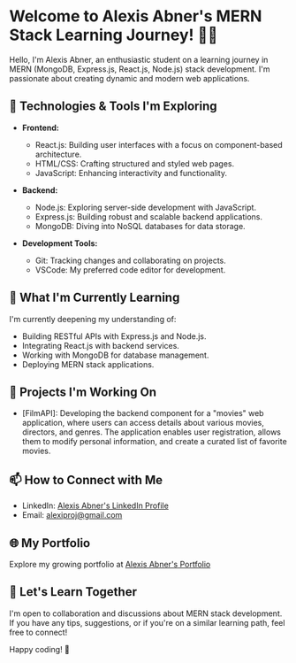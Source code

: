 # Welcome to Alexis Abner's MERN Stack Learning Journey! 👩‍💻

Hello, I'm Alexis Abner, an enthusiastic student on a learning journey in MERN (MongoDB, Express.js, React.js, Node.js) stack development. I'm passionate about creating dynamic and modern web applications.

## 🔧 Technologies & Tools I'm Exploring

- **Frontend:**
  - React.js: Building user interfaces with a focus on component-based architecture.
  - HTML/CSS: Crafting structured and styled web pages.
  - JavaScript: Enhancing interactivity and functionality.

- **Backend:**
  - Node.js: Exploring server-side development with JavaScript.
  - Express.js: Building robust and scalable backend applications.
  - MongoDB: Diving into NoSQL databases for data storage.

- **Development Tools:**
  - Git: Tracking changes and collaborating on projects.
  - VSCode: My preferred code editor for development.

## 🌱 What I'm Currently Learning

I'm currently deepening my understanding of:

- Building RESTful APIs with Express.js and Node.js.
- Integrating React.js with backend services.
- Working with MongoDB for database management.
- Deploying MERN stack applications.

## 💼 Projects I'm Working On

- [FilmAPI]: Developing the backend component for a "movies" web application, where users can access details about various movies, directors, and genres. The application enables user registration, allows them to modify personal information, and create a curated list of favorite movies.

## 📫 How to Connect with Me

- LinkedIn: [Alexis Abner's LinkedIn Profile](https://www.linkedin.com/in/alexis-abner-b674a5b8/)
- Email: alexiproj@gmail.com

## 🌐 My Portfolio

Explore my growing portfolio at [Alexis Abner's Portfolio](https://abneralexis.github.io/aabner-portfolio/index.html#)

## 🤝 Let's Learn Together

I'm open to collaboration and discussions about MERN stack development. If you have any tips, suggestions, or if you're on a similar learning path, feel free to connect!

Happy coding! 🚀
